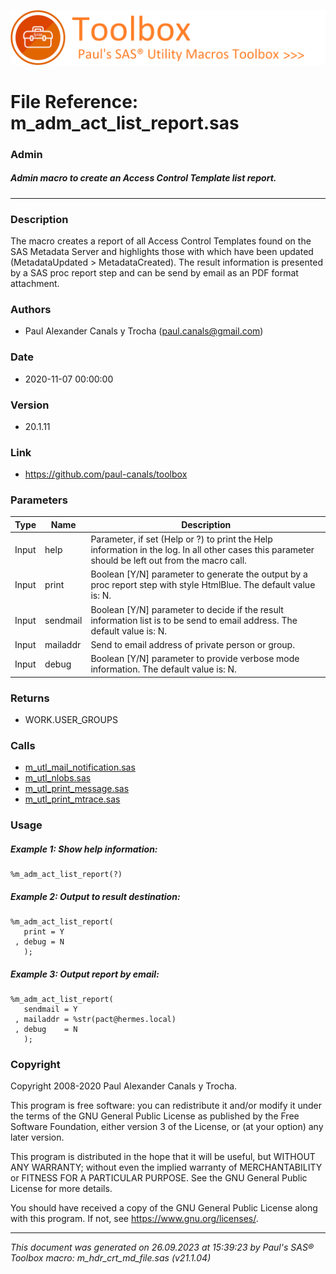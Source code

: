 ![../../misc/images/doc_banner.png](../../misc/images/doc_banner.png)
# 
# File Reference: m_adm_act_list_report.sas

### Admin

##### Admin macro to create an Access Control Template list report.

***

### Description
The macro creates a report of all Access Control Templates found on the SAS Metadata Server and highlights those with which have been updated (MetadataUpdated \> MetadataCreated). The result information is presented by a SAS proc report step and can be send by email as an PDF format attachment.

### Authors
* Paul Alexander Canals y Trocha (paul.canals@gmail.com)

### Date
* 2020-11-07 00:00:00

### Version
* 20.1.11

### Link
* https://github.com/paul-canals/toolbox

### Parameters
| Type | Name | Description |
| ---- | ---- | ----------- |
| Input | help | Parameter, if set (Help or ?) to print the Help information in the log. In all other cases this parameter should be left out from the macro call. |
| Input | print | Boolean [Y/N] parameter to generate the output by a proc report step with style HtmlBlue. The default value is: N. |
| Input | sendmail | Boolean [Y/N] parameter to decide if the result information list is to be send to email address. The default value is: N. |
| Input | mailaddr | Send to email address of private person or group. |
| Input | debug | Boolean [Y/N] parameter to provide verbose mode information. The default value is: N. |

### Returns
* WORK.USER_GROUPS

### Calls
* [m_utl_mail_notification.sas](m_utl_mail_notification.md)
* [m_utl_nlobs.sas](m_utl_nlobs.md)
* [m_utl_print_message.sas](m_utl_print_message.md)
* [m_utl_print_mtrace.sas](m_utl_print_mtrace.md)

### Usage

##### Example 1: Show help information:
```sas
%m_adm_act_list_report(?)
```

##### Example 2: Output to result destination:
```sas
%m_adm_act_list_report(
   print = Y
 , debug = N
   );
```

##### Example 3: Output report by email:
```sas
%m_adm_act_list_report(
   sendmail = Y
 , mailaddr = %str(pact@hermes.local)
 , debug    = N
   );
```

### Copyright
Copyright 2008-2020 Paul Alexander Canals y Trocha. 
 
This program is free software: you can redistribute it and/or modify 
it under the terms of the GNU General Public License as published by 
the Free Software Foundation, either version 3 of the License, or 
(at your option) any later version. 
 
This program is distributed in the hope that it will be useful, 
but WITHOUT ANY WARRANTY; without even the implied warranty of 
MERCHANTABILITY or FITNESS FOR A PARTICULAR PURPOSE. See the 
GNU General Public License for more details. 
 
You should have received a copy of the GNU General Public License 
along with this program. If not, see <https://www.gnu.org/licenses/>. 


***
*This document was generated on 26.09.2023 at 15:39:23  by Paul's SAS&reg; Toolbox macro: m_hdr_crt_md_file.sas (v21.1.04)*
